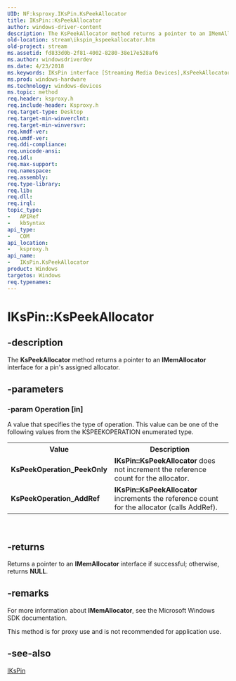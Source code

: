 ```yaml
---
UID: NF:ksproxy.IKsPin.KsPeekAllocator
title: IKsPin::KsPeekAllocator
author: windows-driver-content
description: The KsPeekAllocator method returns a pointer to an IMemAllocator interface for a pin's assigned allocator.
old-location: stream\ikspin_kspeekallocator.htm
old-project: stream
ms.assetid: fd833d0b-2f81-4002-8280-38e17e528af6
ms.author: windowsdriverdev
ms.date: 4/23/2018
ms.keywords: IKsPin interface [Streaming Media Devices],KsPeekAllocator method, IKsPin.KsPeekAllocator, IKsPin::KsPeekAllocator, KsPeekAllocator, KsPeekAllocator method [Streaming Media Devices], KsPeekAllocator method [Streaming Media Devices],IKsPin interface, ksproxy/IKsPin::KsPeekAllocator, ksproxy_46ab9e52-a477-4fca-bddc-af1848484f84.xml, stream.ikspin_kspeekallocator
ms.prod: windows-hardware
ms.technology: windows-devices
ms.topic: method
req.header: ksproxy.h
req.include-header: Ksproxy.h
req.target-type: Desktop
req.target-min-winverclnt: 
req.target-min-winversvr: 
req.kmdf-ver: 
req.umdf-ver: 
req.ddi-compliance: 
req.unicode-ansi: 
req.idl: 
req.max-support: 
req.namespace: 
req.assembly: 
req.type-library: 
req.lib: 
req.dll: 
req.irql: 
topic_type:
-	APIRef
-	kbSyntax
api_type:
-	COM
api_location:
-	ksproxy.h
api_name:
-	IKsPin.KsPeekAllocator
product: Windows
targetos: Windows
req.typenames: 
---
```


# IKsPin::KsPeekAllocator


## -description


The <b>KsPeekAllocator</b> method returns a pointer to an <b>IMemAllocator</b> interface for a pin's assigned allocator.


## -parameters




### -param Operation [in]

A value that specifies the type of operation. This value can be one of the following values from the KSPEEKOPERATION enumerated type.

<table>
<tr>
<th>Value</th>
<th>Description</th>
</tr>
<tr>
<td>
<b>KsPeekOperation_PeekOnly</b>

</td>
<td>
<b>IKsPin::KsPeekAllocator </b>does not increment the reference count for the allocator. 

</td>
</tr>
<tr>
<td>
<b>KsPeekOperation_AddRef</b>

</td>
<td>
<b>IKsPin::KsPeekAllocator</b> increments the reference count for the allocator (calls AddRef). 

</td>
</tr>
</table>
 


## -returns



Returns a pointer to an <b>IMemAllocator</b> interface if successful; otherwise, returns <b>NULL</b>. 




## -remarks



For more information about <b>IMemAllocator</b>, see the Microsoft Windows SDK documentation.

This method is for proxy use and is not recommended for application use.




## -see-also




<a href="https://msdn.microsoft.com/library/windows/hardware/ff559896">IKsPin</a>
 

 

